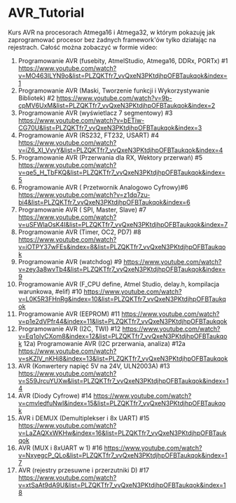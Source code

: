 # AVR_Tutorial
Kurs AVR na procesorach Atmega16 i Atmega32, w którym pokazuję jak zaprogramować procesor bez żadnych framework'ów tylko działając na rejestrach. Całość można zobaczyć w formie video:
1) Programowanie AVR (fusebity, AtmelStudio, Atmega16, DDRx, PORTx) #1
  https://www.youtube.com/watch?v=MO463ILYN9o&list=PLZQKTfr7_vvQxeN3PKtdjhpOFBTaukqok&index=1
2) Programowanie AVR (Maski, Tworzenie funkcji i Wykorzystywanie Bibliotek) #2 
  https://www.youtube.com/watch?v=9b-cpMV6UxM&list=PLZQKTfr7_vvQxeN3PKtdjhpOFBTaukqok&index=2
3) Programowanie AVR (wyświetlacz 7 segmentowy) #3
  https://www.youtube.com/watch?v=bETiw-CG70U&list=PLZQKTfr7_vvQxeN3PKtdjhpOFBTaukqok&index=3
4) Programowanie AVR (RS232, FT232, USART) #4
  https://www.youtube.com/watch?v=iZ6_XI_VvyY&list=PLZQKTfr7_vvQxeN3PKtdjhpOFBTaukqok&index=4
5) Programowanie AVR (Przerwania dla RX, Wektory przerwań) #5
  https://www.youtube.com/watch?v=qe5_H_TbFKQ&list=PLZQKTfr7_vvQxeN3PKtdjhpOFBTaukqok&index=5
6) Programowanie AVR ( Przetwornik Analogowo Cyfrowy)#6
  https://www.youtube.com/watch?v=z1dq7zu-bi4&list=PLZQKTfr7_vvQxeN3PKtdjhpOFBTaukqok&index=6
7) Programowanie AVR ( SPI, Master, Slave) #7
  https://www.youtube.com/watch?v=uSFWlaOsK4I&list=PLZQKTfr7_vvQxeN3PKtdjhpOFBTaukqok&index=7
8) Programowanie AVR (Timer, OC2, PD7) #8
  https://www.youtube.com/watch?v=iOTPY37wFEs&index=8&list=PLZQKTfr7_vvQxeN3PKtdjhpOFBTaukqok
9) Programowanie AVR (watchdog) #9
  https://www.youtube.com/watch?v=zey3a8wvTb4&list=PLZQKTfr7_vvQxeN3PKtdjhpOFBTaukqok&index=9
10) Programowanie AVR (F_CPU define, Atmel Studio, delay.h, kompilacja warunkowa, #elif) #10
  https://www.youtube.com/watch?v=L0K5R3FHnRg&index=10&list=PLZQKTfr7_vvQxeN3PKtdjhpOFBTaukqok
11) Programowanie AVR (EEPROM) #11
  https://www.youtube.com/watch?v=p1e2dVPfr44&index=11&list=PLZQKTfr7_vvQxeN3PKtdjhpOFBTaukqok
12) Programowanie AVR (I2C, TWI) #12
  https://www.youtube.com/watch?v=Eq1olyCXom8&index=12&list=PLZQKTfr7_vvQxeN3PKtdjhpOFBTaukqok
12a) Programowanie AVR (I2C przerwania, analiza) #12a
  https://www.youtube.com/watch?v=sKZlV_nKHj8&index=13&list=PLZQKTfr7_vvQxeN3PKtdjhpOFBTaukqok
13) AVR (Konwertery napięć 5V na 24V, ULN2003A) #13
  https://www.youtube.com/watch?v=S59JrcuYUXw&list=PLZQKTfr7_vvQxeN3PKtdjhpOFBTaukqok&index=14
14) AVR (Diody Cyfrowe) #14
  https://www.youtube.com/watch?v=cmvledfuNwI&index=15&list=PLZQKTfr7_vvQxeN3PKtdjhpOFBTaukqok
15) AVR i DEMUX (Demultiplekser i 8x UART) #15
  https://www.youtube.com/watch?v=LaZAQXxWKHw&index=16&list=PLZQKTfr7_vvQxeN3PKtdjhpOFBTaukqok
16) AVR (MUX i 8xUART w 1) #16
  https://www.youtube.com/watch?v=NxyegcP_QLo&list=PLZQKTfr7_vvQxeN3PKtdjhpOFBTaukqok&index=17
17) AVR (rejestry przesuwne i przerzutniki D) #17
  https://www.youtube.com/watch?v=xtSaAt9dA9U&list=PLZQKTfr7_vvQxeN3PKtdjhpOFBTaukqok&index=18
